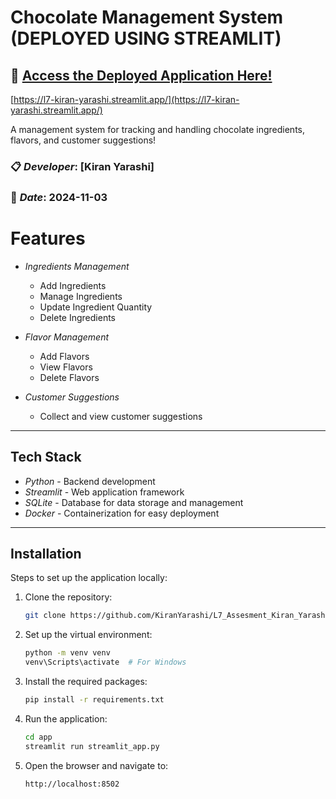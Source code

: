# Chocolate Management System (DEPLOYED USING STREAMLIT)

## 🚀 [**Access the Deployed Application Here!**](https://l7-kiran-yarashi.streamlit.app/)
[https://l7-kiran-yarashi.streamlit.app/](https://l7-kiran-yarashi.streamlit.app/)


A  management system for tracking and handling chocolate ingredients, flavors, and customer suggestions!

### 📋 *Developer*: [Kiran Yarashi]  
### 📅 *Date*: 2024-11-03


# Features

- *Ingredients Management*  
  - Add Ingredients  
  - Manage Ingredients  
  - Update Ingredient Quantity  
  - Delete Ingredients 

- *Flavor Management*  
  - Add Flavors  
  - View Flavors  
  - Delete Flavors  

- *Customer Suggestions*  
  - Collect and view customer suggestions

---

##  Tech Stack

- *Python* - Backend development
- *Streamlit* - Web application framework
- *SQLite* - Database for data storage and management
- *Docker* - Containerization for easy deployment

---
##  Installation

Steps to set up the application locally:

1. Clone the repository:
   ```sh
   git clone https://github.com/KiranYarashi/L7_Assesment_Kiran_Yarashi.git
   ```

2. Set up the virtual environment:
   ```sh
   python -m venv venv
   venv\Scripts\activate  # For Windows
   ```

3. Install the required packages:
   ```sh
   pip install -r requirements.txt
   ```

4. Run the application:
   ```sh
   cd app
   streamlit run streamlit_app.py
   ```

5. Open the browser and navigate to:
   ```sh
   http://localhost:8502
   ```
